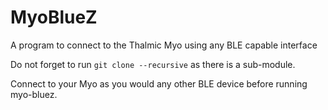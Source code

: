 # MyoBlueZ
A program to connect to the Thalmic Myo using any BLE capable interface

Do not forget to run `git clone --recursive` as there is a sub-module.

Connect to your Myo as you would any other BLE device before running myo-bluez.
